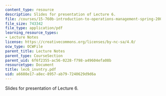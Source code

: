 ```yaml
---
content_type: resource
description: Slides for presentation of Lecture 6.
file: /courses/15-760b-introduction-to-operations-management-spring-2004/a6608e17a8ec8957ab797240629d9d6a_lec6_invntry.pdf
file_size: 743342
file_type: application/pdf
learning_resource_types:
- Lecture Notes
license: https://creativecommons.org/licenses/by-nc-sa/4.0/
ocw_type: OCWFile
parent_title: Lecture Notes
parent_type: CourseSection
parent_uid: 6f6f2355-ac56-0228-f798-a49604efa08b
resourcetype: Document
title: lec6_invntry.pdf
uid: a6608e17-a8ec-8957-ab79-7240629d9d6a
---
```

Slides for presentation of Lecture 6.